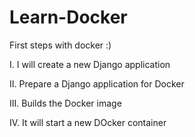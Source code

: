 # Learn-Docker
First steps with docker :)

I. I will create a new Django application

II. Prepare a Django application for Docker

III. Builds the Docker image

IV. It will start a new DOcker container 
